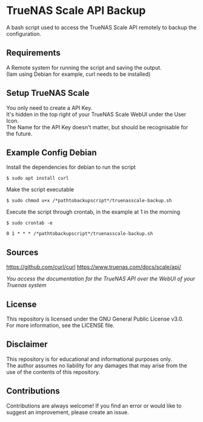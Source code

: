 # TrueNAS Scale API Backup

A bash script used to access the TrueNAS Scale API remotely to backup the configuration.

## Requirements

A Remote system for running the script and saving the output. <br />
(Iam using Debian for example, curl needs to be installed) 

## Setup TrueNAS Scale

You only need to create a API Key. <br />
It's hidden in the top right of your TrueNAS Scale WebUI under the User Icon. <br />
The Name for the API Key doesn't matter, but should be recognisable for the future. <br />
    
## Example Config Debian
Install the dependencies for debian to run the script

    $ sudo apt install curl

Make the script executable

    $ sudo chmod u+x /*pathtobackupscript*/truenasscale-backup.sh

Execute the script through crontab, in the example at 1 in the morning

    $ sudo crontab -e

    0 1 * * * /*pathtobackupscript*/truenasscale-backup.sh

## Sources
https://github.com/curl/curl
https://www.truenas.com/docs/scale/api/

*You access the documentation for the TrueNAS API over the WebUI of your Truenas system*

## License

This repository is licensed under the GNU General Public License v3.0. <br />
For more information, see the LICENSE file.

## Disclaimer

This repository is for educational and informational purposes only. <br />
The author assumes no liability for any damages that may arise from the use of the contents of this repository.

## Contributions

Contributions are always welcome! If you find an error or would like to suggest an improvement, please create an issue.
